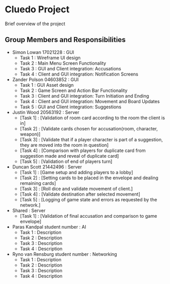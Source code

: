 # Cluedo Project
Brief overview of the project

## Group Members and Responsibilities

- Simon Lowan 17021228 : GUI
    - Task 1 : Wireframe UI design
    - Task 2 : Main Menu Screen Functionality 
    - Task 3 : GUI and Client integration: Accusations
    - Task 4 : Client and GUI integration: Notification Screens
- Zander Polson 04603852 : GUI
    - Task 1 : GUI Asset design
    - Task 2 : Game Screen and Action Bar Functionality 
    - Task 3 : Client and GUI integration: Turn Initiation and Ending
    - Task 4 : Client and GUI integration: Movement and Board Updates
    - Task 5 : GUI and Client integration: Suggestions
- Justin Wood 20563192 : Server
    - [Task 1] : [Validation of room card according to the room the client is in]
    - [Task 2] : [Validate cards chosen for accusation(room, character, weapon)]
    - [Task 3] : [Validate that if a player character is part of a suggestion, they are moved into the room in question]
    - [Task 4] : [Comparison with players for duplicate card from suggestion made and reveal of duplicate card]
    - [Task 5] : [Validation of end of players turn]
- Duncan Scott 21442496 : Server
    - [Task 1] : [Game setup and adding players to a lobby]
    - [Task 2] : [Setting cards to be placed in the envelope and dealing remaining cards]
    - [Task 3] : [Roll dice and validate movement of client.]
    - [Task 4] : [Validate destination after selected movement]
    - [Task 5] : [Logging of game state and errors as requested by the network.]
- Shared : Server
    - [Task 1] : [Validation of final accusation and comparison to game envelope]
- Paras Kandpal student number : AI
    - Task 1 : Description
    - Task 2 : Description
    - Task 3 : Description
    - Task 4 : Description
- Ryno van Rensburg student number : Networking
    - Task 1 : Description
    - Task 2 : Description
    - Task 3 : Description
    - Task 4 : Description
   
